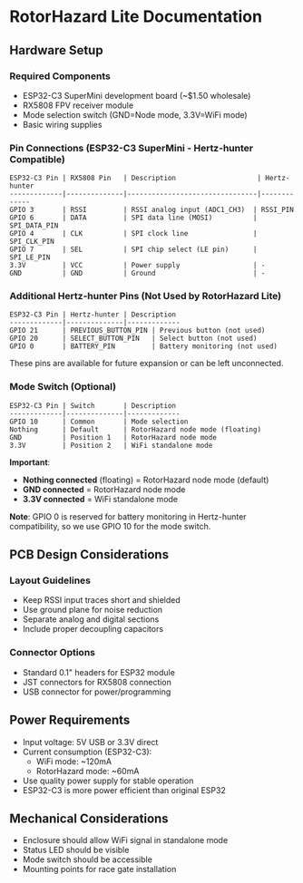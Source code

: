 # RotorHazard Lite Documentation

## Hardware Setup

### Required Components
- ESP32-C3 SuperMini development board (~$1.50 wholesale)
- RX5808 FPV receiver module
- Mode selection switch (GND=Node mode, 3.3V=WiFi mode)
- Basic wiring supplies

### Pin Connections (ESP32-C3 SuperMini - Hertz-hunter Compatible)

```
ESP32-C3 Pin | RX5808 Pin   | Description                    | Hertz-hunter
-------------|--------------|--------------------------------|-------------
GPIO 3       | RSSI         | RSSI analog input (ADC1_CH3)  | RSSI_PIN
GPIO 6       | DATA         | SPI data line (MOSI)          | SPI_DATA_PIN
GPIO 4       | CLK          | SPI clock line                | SPI_CLK_PIN
GPIO 7       | SEL          | SPI chip select (LE pin)      | SPI_LE_PIN
3.3V         | VCC          | Power supply                  | -
GND          | GND          | Ground                        | -
```

### Additional Hertz-hunter Pins (Not Used by RotorHazard Lite)
```
ESP32-C3 Pin | Hertz-hunter | Description
-------------|--------------|-------------
GPIO 21      | PREVIOUS_BUTTON_PIN | Previous button (not used)
GPIO 20      | SELECT_BUTTON_PIN   | Select button (not used)  
GPIO 0       | BATTERY_PIN         | Battery monitoring (not used)
```

These pins are available for future expansion or can be left unconnected.

### Mode Switch (Optional)
```
ESP32-C3 Pin | Switch       | Description
-------------|--------------|-------------
GPIO 10      | Common       | Mode selection
Nothing      | Default      | RotorHazard node mode (floating)
GND          | Position 1   | RotorHazard node mode
3.3V         | Position 2   | WiFi standalone mode
```

**Important**: 
- **Nothing connected** (floating) = RotorHazard node mode (default)
- **GND connected** = RotorHazard node mode  
- **3.3V connected** = WiFi standalone mode

**Note**: GPIO 0 is reserved for battery monitoring in Hertz-hunter compatibility, so we use GPIO 10 for the mode switch.

## PCB Design Considerations

### Layout Guidelines
- Keep RSSI input traces short and shielded
- Use ground plane for noise reduction
- Separate analog and digital sections
- Include proper decoupling capacitors

### Connector Options
- Standard 0.1" headers for ESP32 module
- JST connectors for RX5808 connection
- USB connector for power/programming

## Power Requirements
- Input voltage: 5V USB or 3.3V direct
- Current consumption (ESP32-C3):
  - WiFi mode: ~120mA
  - RotorHazard mode: ~60mA
- Use quality power supply for stable operation
- ESP32-C3 is more power efficient than original ESP32

## Mechanical Considerations
- Enclosure should allow WiFi signal in standalone mode
- Status LED should be visible
- Mode switch should be accessible
- Mounting points for race gate installation
